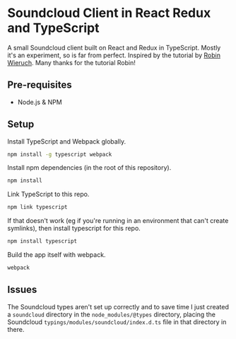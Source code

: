 # Soundcloud Client in React Redux and TypeScript

A small Soundcloud client built on React and Redux in TypeScript. Mostly it's an experiment, so is far from perfect. Inspired by the tutorial by [Robin Wieruch](http://www.robinwieruch.de/the-soundcloud-client-in-react-redux). Many thanks for the tutorial Robin!

## Pre-requisites

- Node.js & NPM

## Setup

Install TypeScript and Webpack globally.

```bash
npm install -g typescript webpack
```

Install npm dependencies (in the root of this repository).

```bash
npm install
```

Link TypeScript to this repo.

```bash
npm link typescript
```

If that doesn't work (eg if you're running in an environment that can't create symlinks), then install typescript for this repo.

```bash
npm install typescript
```

Build the app itself with webpack.

```bash
webpack
```

## Issues

The Soundcloud types aren't set up correctly and to save time I just created a `soundcloud` directory in the `node_modules/@types` directory, placing the Soundcloud `typings/modules/soundcloud/index.d.ts` file in that directory in there.
